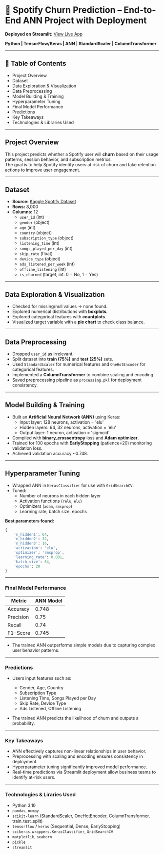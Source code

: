 # 🎵 Spotify Churn Prediction – End-to-End ANN Project with Deployment

**Deployed on Streamlit:** [View Live App](https://ann-projects-psjubjnhwmjbsxnhut6dde.streamlit.app/)

**Python | TensorFlow/Keras | ANN | StandardScaler | ColumnTransformer**

---

## 📑 Table of Contents
- Project Overview
- Dataset
- Data Exploration & Visualization
- Data Preprocessing
- Model Building & Training
- Hyperparameter Tuning
- Final Model Performance
- Predictions
- Key Takeaways
- Technologies & Libraries Used

---

## Project Overview
This project predicts whether a Spotify user will **churn** based on their usage patterns, session behavior, and subscription metrics.  
The goal is to help Spotify identify users at risk of churn and take retention actions to improve user engagement.

---

## Dataset
- **Source:** [Kaggle Spotify Dataset](https://www.kaggle.com/datasets/nabihazahid/spotify-dataset-for-churn-analysis/data)
- **Rows:** 8,000  
- **Columns:** 12  
  - `user_id` (int)  
  - `gender` (object)  
  - `age` (int)  
  - `country` (object)  
  - `subscription_type` (object)  
  - `listening_time` (int)  
  - `songs_played_per_day` (int)  
  - `skip_rate` (float)  
  - `device_type` (object)  
  - `ads_listened_per_week` (int)  
  - `offline_listening` (int)  
  - `is_churned` (target, int: 0 = No, 1 = Yes)

---

## Data Exploration & Visualization
- Checked for missing/null values → none found.  
- Explored numerical distributions with **boxplots**.  
- Explored categorical features with **countplots**.  
- Visualized target variable with a **pie chart** to check class balance.  

---

## Data Preprocessing
- Dropped `user_id` as irrelevant.  
- Split dataset into **train (75%)** and **test (25%)** sets.  
- Used `StandardScaler` for numerical features and `OneHotEncoder` for categorical features.  
- Implemented a **ColumnTransformer** to combine scaling and encoding.  
- Saved preprocessing pipeline as `processing.pkl` for deployment consistency.  

---

## Model Building & Training
- Built an **Artificial Neural Network (ANN)** using Keras:
  - Input layer: 128 neurons, activation = 'elu'  
  - Hidden layers: 64, 32 neurons, activation = 'elu'  
  - Output layer: 1 neuron, activation = 'sigmoid'  
- Compiled with **binary_crossentropy** loss and **Adam optimizer**.  
- Trained for 100 epochs with **EarlyStopping** (patience=20) monitoring validation loss.  
- Achieved validation accuracy ~0.748.  

---

## Hyperparameter Tuning
- Wrapped ANN in `KerasClassifier` for use with `GridSearchCV`.  
- Tuned:
  - Number of neurons in each hidden layer  
  - Activation functions (`relu`, `elu`)  
  - Optimizers (`adam`, `rmsprop`)  
  - Learning rate, batch size, epochs  

**Best parameters found:**
```python
{
    'n_hidden1': 64,
    'n_hidden2': 32,
    'n_hidden3': 16,
    'activation': 'elu',
    'optimizer': 'rmsprop',
    'learning_rate': 0.001,
    'batch_size': 64,
    'epochs': 20
}
```
---
### Final Model Performance

| Metric    | ANN Model |
| --------- | --------- |
| Accuracy  | 0.748     |
| Precision | 0.75      |
| Recall    | 0.74      |
| F1-Score  | 0.745     |

- The trained ANN outperforms simple models due to capturing complex user behavior patterns.
  
---

### Predictions

- Users input features such as:
  - Gender, Age, Country
  - Subscription Type
  - Listening Time, Songs Played per Day
  - Skip Rate, Device Type
  - Ads Listened, Offline Listening

- The trained ANN predicts the likelihood of churn and outputs a probability.

---
### Key Takeaways 

- ANN effectively captures non-linear relationships in user behavior.
- Preprocessing with scaling and encoding ensures consistency in deployment.
- Hyperparameter tuning significantly improved model performance.
- Real-time predictions via Streamlit deployment allow business teams to identify at-risk users.

---

### Technologies & Liraries Used

- Python 3.10
- `pandas`, `numpy`
- `scikit-learn` (StandardScaler, OneHotEncoder, ColumnTransformer, train_test_split)
- `tensorflow` / `keras` (Sequential, Dense, EarlyStopping)
- `scikeras.wrappers.KerasClassifier`, `GridSearchCV`
- `matplotlib`, `seaborn`
- `pickle`
- `streamlit`

  
